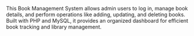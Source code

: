 This Book Management System allows admin users to log in, manage book details, and perform operations like adding, updating, and deleting books. Built with PHP and MySQL, it provides an organized dashboard for efficient book tracking and library management.
